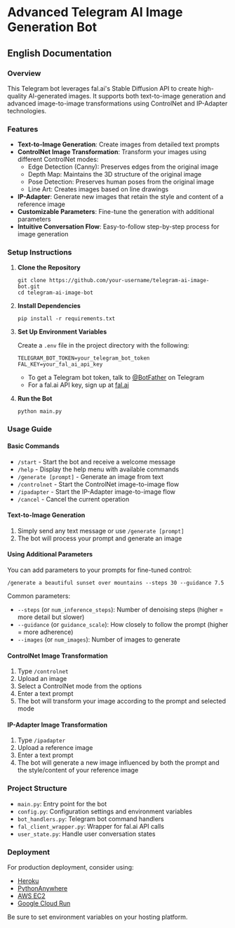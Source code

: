 # Advanced Telegram AI Image Generation Bot

## English Documentation

### Overview
This Telegram bot leverages fal.ai's Stable Diffusion API to create high-quality AI-generated images. It supports both text-to-image generation and advanced image-to-image transformations using ControlNet and IP-Adapter technologies.

### Features
- **Text-to-Image Generation**: Create images from detailed text prompts
- **ControlNet Image Transformation**: Transform your images using different ControlNet modes:
  - Edge Detection (Canny): Preserves edges from the original image
  - Depth Map: Maintains the 3D structure of the original image
  - Pose Detection: Preserves human poses from the original image
  - Line Art: Creates images based on line drawings
- **IP-Adapter**: Generate new images that retain the style and content of a reference image
- **Customizable Parameters**: Fine-tune the generation with additional parameters
- **Intuitive Conversation Flow**: Easy-to-follow step-by-step process for image generation

### Setup Instructions

1. **Clone the Repository**
   ```
   git clone https://github.com/your-username/telegram-ai-image-bot.git
   cd telegram-ai-image-bot
   ```

2. **Install Dependencies**
   ```
   pip install -r requirements.txt
   ```

3. **Set Up Environment Variables**
   
   Create a `.env` file in the project directory with the following:
   ```
   TELEGRAM_BOT_TOKEN=your_telegram_bot_token
   FAL_KEY=your_fal_ai_api_key
   ```

   - To get a Telegram bot token, talk to [@BotFather](https://t.me/BotFather) on Telegram
   - For a fal.ai API key, sign up at [fal.ai](https://fal.ai)

4. **Run the Bot**
   ```
   python main.py
   ```

### Usage Guide

#### Basic Commands
- `/start` - Start the bot and receive a welcome message
- `/help` - Display the help menu with available commands
- `/generate [prompt]` - Generate an image from text
- `/controlnet` - Start the ControlNet image-to-image flow
- `/ipadapter` - Start the IP-Adapter image-to-image flow
- `/cancel` - Cancel the current operation

#### Text-to-Image Generation
1. Simply send any text message or use `/generate [prompt]`
2. The bot will process your prompt and generate an image

#### Using Additional Parameters
You can add parameters to your prompts for fine-tuned control:
```
/generate a beautiful sunset over mountains --steps 30 --guidance 7.5
```

Common parameters:
- `--steps` (or `num_inference_steps`): Number of denoising steps (higher = more detail but slower)
- `--guidance` (or `guidance_scale`): How closely to follow the prompt (higher = more adherence)
- `--images` (or `num_images`): Number of images to generate

#### ControlNet Image Transformation
1. Type `/controlnet`
2. Upload an image
3. Select a ControlNet mode from the options
4. Enter a text prompt
5. The bot will transform your image according to the prompt and selected mode

#### IP-Adapter Image Transformation
1. Type `/ipadapter`
2. Upload a reference image
3. Enter a text prompt
4. The bot will generate a new image influenced by both the prompt and the style/content of your reference image

### Project Structure
- `main.py`: Entry point for the bot
- `config.py`: Configuration settings and environment variables
- `bot_handlers.py`: Telegram bot command handlers
- `fal_client_wrapper.py`: Wrapper for fal.ai API calls
- `user_state.py`: Handle user conversation states

### Deployment
For production deployment, consider using:
- [Heroku](https://heroku.com)
- [PythonAnywhere](https://pythonanywhere.com)
- [AWS EC2](https://aws.amazon.com/ec2/)
- [Google Cloud Run](https://cloud.google.com/run)

Be sure to set environment variables on your hosting platform.
